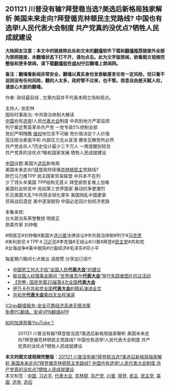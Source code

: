  <h2>201121 川普没有输?拜登稳当选?美选后新格局独家解析 美国未来走向?拜登循克林顿民主党路线? 中国也有选举!人民代表大会制度 共产党真的没优点?牺牲人民成就建设</h2> <p class="notice"><b>大陆网友注意：本文中的链接除此处和文末的<a href="https://github.com/bannedbook/fanqiang" >翻墙</a>软件下载和<a href="https://github.com/killgcd/justmysocks/blob/master/README.md">翻墙推荐</a>链接外全部为禁网链接，未翻墙状态下打不开，请勿点击。此为文字版禁闻，欲看图文视频完整版和更多禁闻，请下载<a href="https://github.com/bannedbook/fanqiang">翻墙软件或APP</a>后翻墙上禁闻网。</p><p>备注：翻墙看新闻非常安全，翻墙以真实身份发表敏感言论有一定风险，但只看不说则没有任何风险，翻的人太多，政府管不过来，也不管。信息自由是天赋人权，请放心大胆的翻墙。</b></p>  <div class="entry"> <p>作者: 政经最前线 , 文章内容并不代表本网立场和观点。</p> <figure></figure> <p>主持人: 张宏林<br /> 国际时事政治: 中共政治体制大解读<br /> <span class='wp_keywordlink_affiliate'><a href="https://www.bannedbook.org/" title="中国" target="_blank">中国</a></span>也有<a href="https://www.bannedbook.org/bnews/tag/%e9%80%89%e4%b8%be/" class="st_tag internal_tag" rel="tag" title="标签 选举 下的日志">选举</a>!人民<a href="https://www.bannedbook.org/bnews/tag/%E4%BB%A3%E8%A1%A8%E5%A4%A7%E4%BC%9A/" class="st_tag internal_tag" rel="tag" title="标签 代表大会 下的日志">代表大会</a>制度 中央到地方严密监控<br /> 列宁奠定菁英革命共产党 一党专政5%控制全部<br /> 党纪严明残酷 <span class='wp_keywordlink_affiliate'><a href="https://www.bannedbook.org/bnews/weiquan/" title="维权" target="_blank">维权</a></span>地位坚不可破 党价值决定个人价值<br /> 高压统治表面平和 内部压力无从宣泄 爆发瓦解势所必然<br /> 共产党会杀人?历史估计最少三千万人 一再提醒别轻忽<br /> 共产党真的没优点?极权国家发展 牺牲人民成就建设</p>  <p><a href="https://www.bannedbook.org/bnews/tag/%E4%B8%AD%E5%9B%BD/" class="st_tag internal_tag" rel="tag" title="标签 中国 下的日志">中国</a>议题:美国大<a href="https://www.bannedbook.org/bnews/tag/%E9%80%89%E5%90%8E/" class="st_tag internal_tag" rel="tag" title="标签 选后 下的日志">选后</a>新格局<br /> 美国未来走向?<a href="https://www.bannedbook.org/bnews/tag/%e6%8b%9c%e7%99%bb/" class="st_tag internal_tag" rel="tag" title="标签 拜登 下的日志">拜登</a>政府续循<a href="https://www.bannedbook.org/bnews/tag/%e5%85%8b%e6%9e%97%e9%a1%bf/" class="st_tag internal_tag" rel="tag" title="标签 克林顿 下的日志">克林顿</a><a href="https://www.bannedbook.org/bnews/tag/%e6%b0%91%e4%b8%bb/" class="st_tag internal_tag" rel="tag" title="标签 民主 下的日志">民主</a>党路线?<br /> 欧巴马力推TPP 民主国家贸易联盟 中共本不在列<br /> 少了领头羊美国 TPP结构无意义 拜登欲恢复难上加难<br /> 美国社会转变中 宛如第三世界国家 暴动抗争更激烈<br /> 乐见美国大乱?中共搭全球化便车 美国倘乱中国更衰<br /> 贸易战后遗症 美中逐渐脱钩 中国必走回计划经济老路</p> <p>本集来宾:<br /> 台大政治系荣誉教授  明居正<br /> 旅美作家                      刘仲敬</p>  <p>#明居正#刘仲敬#美国大选<a href="https://www.bannedbook.org/bnews/tag/%e5%b7%9d%e6%99%ae/" class="st_tag internal_tag" rel="tag" title="标签 川普 下的日志">川普</a>法律诉讼#中共政治体制#列宁#<span class='wp_keywordlink'><a href="https://www.bannedbook.org/forum2/topic105.html" title="《马克思的成魔之路》" target="_blank">马克思</a></span><br /> #朱利安尼＃TPP＃<a href="https://www.bannedbook.org/bnews/tag/%e4%b9%a0%e8%bf%91%e5%b9%b3/" class="st_tag internal_tag" rel="tag" title="标签 习近平 下的日志">习近平</a>#李克强#王岐山#川普#拜登#<a href="https://www.bannedbook.org/bnews/tag/%e6%b0%91%e4%b8%bb%e5%85%9a/" class="st_tag internal_tag" rel="tag" title="标签 民主党 下的日志">民主党</a>#共和党<br /> #台海战争#美中脱钩#计画经济#毛泽东#邓小平</p> <p>每星期六晚间七点推出 请按赞.分享加订阅!!!</p>  <ul class='op-related-articles' title='相关阅读'> <li><a href='https://www.bannedbook.org/bnews/baitai/20201001/1406550.html' target='_blank'>中国劳工何大才给“全国人民<b>代表大会</b>”的建议</a></li> <li><a href='https://www.bannedbook.org/bnews/headline/20200923/1401265.html' target='_blank'>联合国人权理事会期间 “世界维吾尔<b>代表大会</b>”举行失踪者图片抗议活动</a></li> <li><a href='https://www.bannedbook.org/bnews/taiwannews/20200906/1391763.html' target='_blank'>【完整- 国民党第20届第4次全国<b>代表大会</b></a></li> <li><a href='https://www.bannedbook.org/bnews/ccpdope/20200901/1389168.html' target='_blank'>伊万卡在共和党全国<b>代表大会</b>的精彩演讲全文</a></li> <li><a href='https://www.bannedbook.org/bnews/taiwannews/20200831/1388406.html' target='_blank'>共和党<b>代表大会</b>第四天全程演讲</a></li> </ul> <p class="texttj"> <a href="https://www.bannedbook.org/forum23/topic22702.html" target="_blank">V2ray翻墙服务-安全可靠经济高速无限流量</a><br/> <a href="https://github.com/bannedbook/fanqiang/wiki/%E7%A6%81%E9%97%BB%E7%BD%91%E5%AE%89%E5%8D%93%E7%BF%BB%E5%A2%99%E6%96%B0%E9%97%BBAPP" target="_blank">免费PC翻墙、安卓VPN翻墙APP</a></p><p><a href='https://www.bannedbook.org/bnews/topimagenews/20180409/925596.html' target='_blank'>如何加速观看YouTube？ </a></p> <figure class='op-interactive'><figcaption>201121 川普没有输?拜登稳当选?美选后新格局独家解析 美国未来走向?拜登循克林顿民主党路线? 中国也有选举!人民代表大会制度 共产党真的没优点?牺牲人民成就建设</figcaption></figure> </p><a name='sharetosocial'></a>       <div><b>本文的图文或视频完整版</b>：<a href='https://www.bannedbook.org/bnews/cbnews/20201121/1434791.html'>201121 川普没有输?拜登稳当选?美选后新格局独家解析 美国未来走向?拜登循克林顿民主党路线? 中国也有选举!人民代表大会制度 共产党真的没优点?牺牲人民成就建设</a></div>  </div><!--END ENTRY--> <div class="postfooter"> <div>本文标签：<a href="https://www.bannedbook.org/bnews/tag/%E4%B8%AD%E5%9B%BD/" rel="tag">中国</a>, <a href="https://www.bannedbook.org/bnews/tag/%e4%b9%a0%e8%bf%91%e5%b9%b3/" rel="tag">习近平</a>, <a href="https://www.bannedbook.org/bnews/tag/%E4%BB%A3%E8%A1%A8%E5%A4%A7%E4%BC%9A/" rel="tag">代表大会</a>, <a href="https://www.bannedbook.org/bnews/tag/%e5%85%8b%e6%9e%97%e9%a1%bf/" rel="tag">克林顿</a>, <a href="https://www.bannedbook.org/bnews/tag/%e5%85%b1%e4%ba%a7%e5%85%9a/" rel="tag">共产党</a>, <a href="https://www.bannedbook.org/bnews/tag/%e5%b7%9d%e6%99%ae/" rel="tag">川普</a>, <a href="https://www.bannedbook.org/bnews/tag/%e6%8b%9c%e7%99%bb/" rel="tag">拜登</a>, <a href="https://www.bannedbook.org/bnews/tag/%e6%b0%91%e4%b8%bb/" rel="tag">民主</a>, <a href="https://www.bannedbook.org/bnews/tag/%e6%b0%91%e4%b8%bb%e5%85%9a/" rel="tag">民主党</a>, <a href="https://www.bannedbook.org/bnews/tag/%e7%be%8e%e5%9b%bd/" rel="tag">美国</a>, <a href="https://www.bannedbook.org/bnews/tag/%e9%80%89%e4%b8%be/" rel="tag">选举</a>, <a href="https://www.bannedbook.org/bnews/tag/%E9%80%89%E5%90%8E/" rel="tag">选后</a></div>  </div><!--END POSTFOOTER--> 